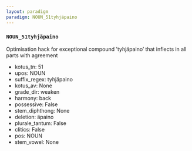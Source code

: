 ```yaml
---
layout: paradigm
paradigm: NOUN_51tyhjäpaino
---
```

### ` NOUN_51tyhjäpaino `

Optimisation hack for exceptional compound ’tyhjäpaino’ that inflects in all parts with agreement
* kotus_tn: 51
* upos: NOUN
* suffix_regex: tyhjäpaino
* kotus_av: None
* grade_dir: weaken
* harmony: back
* possessive: False
* stem_diphthong: None
* deletion: äpaino
* plurale_tantum: False
* clitics: False
* pos: NOUN
* stem_vowel: None
